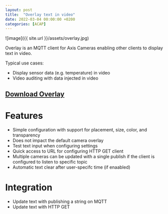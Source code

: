 ```yaml
---
layout: post
title:  "Overlay text in video"
date: 2022-03-04 00:00:00 +0200
categories: [ACAP]
---
```

![image]({{ site.url }}/assets/overlay.jpg)

Overlay is an MQTT client for Axis Cameras enabling other clients to display text in video.

Typical use cases:
* Display sensor data (e.g. temperature)  in video
* Video auditing with data injected in video

## [Download Overlay](https://api.aintegration.team/acap/overlay?source=pages)


# Features
* Simple configuration with support for placement, size, color, and transparency
* Does not impact the default camera overlay
* Test text input when configuring settings
* Quick access to URL for configuring HTTP GET client
* Multiple cameras can be updated with a single publish if the client is configured to listen to specific topic
* Automatic text clear after user-specifc time (if enaabled)

# Integration
* Update text with publishing a string on MQTT
* Update text with HTTP GET
